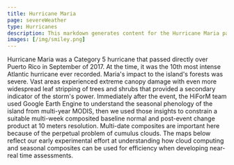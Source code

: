 ```yaml
---
title: Hurricane Maria
page: severeWeather
type: Hurricanes
description: This markdown generates content for the Hurricane Maria page
images: [/img/smiley.png]
---
```


Hurricane Maria was a Category 5 hurricane that passed directly over Puerto Rico in September of 2017. At the time, it was the 10th most intense Atlantic hurricane ever recorded. Maria's impact to the island's forests was severe. Vast areas experienced extreme canopy damage with even more widespread leaf stripping of trees and shrubs that provided a secondary indicator of the storm's power. Immediately after the event, the HiForM team used Google Earth Engine to understand the seasonal phenology of the island from multi-year MODIS, then we used those insights to constrain a suitable multi-week composited baseline normal and post-event change product at 10 meters resolution. Multi-date composites are important here because of the perpetual problem of cumulus clouds. The maps below reflect our early experimental effort at understanding how cloud computing and seasonal composites can be used for efficiency when developing near-real time assessments.